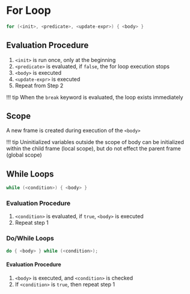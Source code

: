 # For Loop

```java
for (<init>, <predicate>, <update-expr>) { <body> }
```

## Evaluation Procedure

1. `<init>` is run once, only at the beginning
2. `<predicate>` is evaluated, if `false`, the for loop execution stops
3. `<body>` is executed
4. `<update-expr>` is executed
5. Repeat from Step 2

!!! tip
    When the `break` keyword is evaluated, the loop exists immediately

## Scope

A new frame is created during execution of the `<body>`

!!! tip
    Uninitialized variables outside the scope of body can be initialized within the child frame (local scope), but do not effect the parent frame (global scope)


## While Loops

```java
while (<condition>) { <body> }
```

### Evaluation Procedure

1. `<condition>` is evaluated, if `true`, `<body>` is executed
2. Repeat step 1

### Do/While Loops

```java
do { <body> } while (<condition>);
```
#### Evaluation Procedure

1. `<body>` is executed, and `<condition>` is checked
2. If `<condition>` is `true`, then repeat step 1
